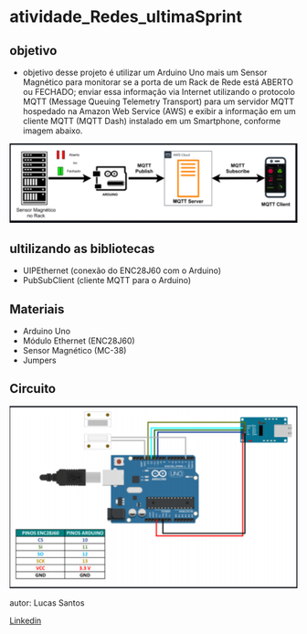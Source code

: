 # atividade_Redes_ultimaSprint
## objetivo

* objetivo desse projeto é utilizar um Arduino Uno mais um Sensor Magnético para monitorar se a porta de um Rack
de Rede está ABERTO ou FECHADO; enviar essa informação via Internet utilizando o protocolo MQTT (Message
Queuing Telemetry Transport) para um servidor MQTT hospedado na Amazon Web Service (AWS) e exibir a informação
em um cliente MQTT (MQTT Dash) instalado em um Smartphone, conforme imagem abaixo.

![img1](/imagens/1.PNG)

## ultilizando as bibliotecas

* UIPEthernet (conexão do ENC28J60 com o Arduino)
* PubSubClient (cliente MQTT para o Arduino)

## Materiais

* Arduino Uno
* Módulo Ethernet (ENC28J60)
* Sensor Magnético (MC-38)
* Jumpers

## Circuito

![img2](imagens/2.PNG)


autor: Lucas Santos

[Linkedin](http://www.linkedin.com/in/lucas-costa-391919197)

